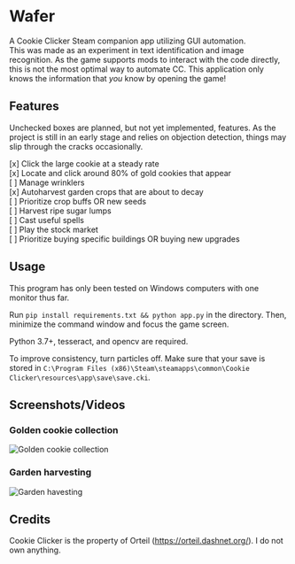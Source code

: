 # Wafer

A Cookie Clicker Steam companion app utilizing GUI automation.  
This was made as an experiment in text identification and image recognition. As the game supports
mods to interact with the code directly, this is not the most optimal way to automate
CC. This application only knows the information that *you* know by opening the game!

## Features

Unchecked boxes are planned, but not yet implemented, features. As the project is still in an early stage and relies on objection detection, things may slip through the cracks occasionally.


[x] Click the large cookie at a steady rate  
[x] Locate and click around 80% of gold cookies that appear  
[ ] Manage wrinklers  
[x] Autoharvest garden crops that are about to decay  
[ ] Prioritize crop buffs OR new seeds  
[ ] Harvest ripe sugar lumps  
[ ] Cast useful spells  
[ ] Play the stock market  
[ ] Prioritize buying specific buildings OR buying new upgrades  

## Usage

This program has only been tested on Windows computers with one monitor thus far.

Run
`pip install requirements.txt && python app.py` in the directory.
Then, minimize the command window and focus the game screen.

Python 3.7+, tesseract, and opencv are required.

To improve consistency, turn particles off.
Make sure that your save is stored in `C:\Program Files (x86)\Steam\steamapps\common\Cookie Clicker\resources\app\save\save.cki`.

## Screenshots/Videos
### Golden cookie collection
![Golden cookie collection](demo/goldenCookieDemo.gif)

### Garden harvesting
![Garden havesting](demo/gardenDemo.gif)

## Credits

Cookie Clicker is the property of Orteil (https://orteil.dashnet.org/). I do not own anything.
